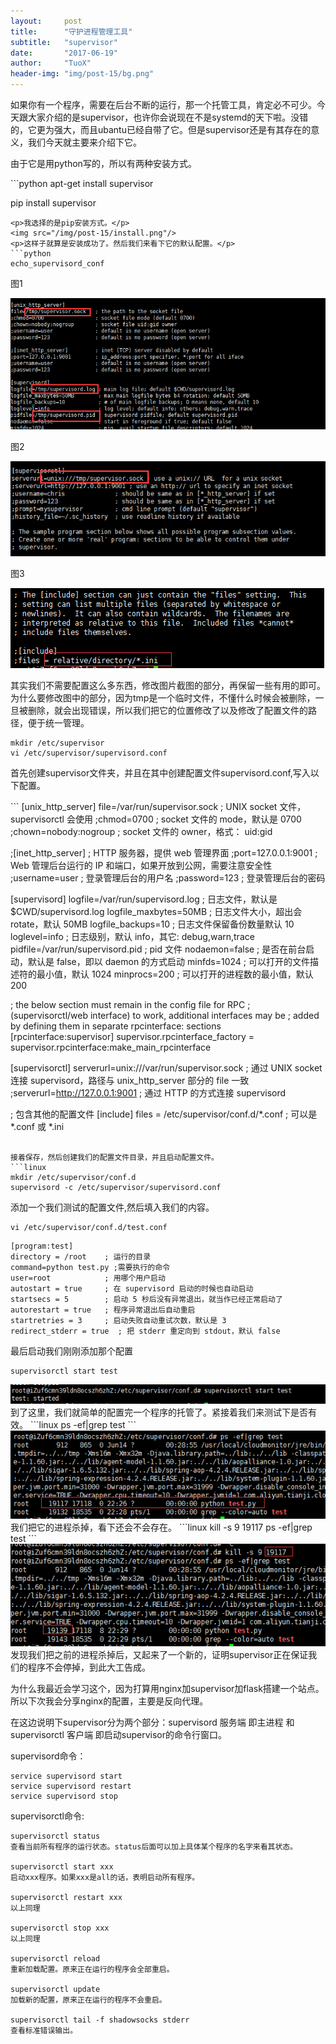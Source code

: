 ```yaml
---
layout:     post
title:      "守护进程管理工具"
subtitle:   "supervisor"
date:       "2017-06-19"
author:     "TuoX"
header-img: "img/post-15/bg.png"
---
```


<p>如果你有一个程序，需要在后台不断的运行，那一个托管工具，肯定必不可少。今天跟大家介绍的是supervisor，也许你会说现在不是systemd的天下啦。没错的，它更为强大，而且ubantu已经自带了它。但是supervisor还是有其存在的意义，我们今天就主要来介绍下它。</p>
<p>由于它是用python写的，所以有两种安装方式。</p>
```python
apt-get install supervisor

pip install supervisor
```
<p>我选择的是pip安装方式。</p>
<img src="/img/post-15/install.png"/>
<p>这样子就算是安装成功了。然后我们来看下它的默认配置。</p>
```python
echo_supervisord_conf
```
<p>图1</p>
<img src="/img/post-15/config1.png"/>
<p>图2</p>
<img src="/img/post-15/config2.png"/>
<p>图3</p>
<img src="/img/post-15/config3.png"/>

其实我们不需要配置这么多东西，修改图片截图的部分，再保留一些有用的即可。为什么要修改图中的部分，因为tmp是一个临时文件，不懂什么时候会被删除，一旦被删除，就会出现错误，所以我们把它的位置修改了以及修改了配置文件的路径，便于统一管理。
```
mkdir /etc/supervisor
vi /etc/supervisor/supervisord.conf
```
<p>首先创建supervisor文件夹，并且在其中创建配置文件supervisord.conf,写入以下配置。</p>
```
[unix_http_server]
file=/var/run/supervisor.sock   ; UNIX socket 文件，supervisorctl 会使用
;chmod=0700                 ; socket 文件的 mode，默认是 0700
;chown=nobody:nogroup       ; socket 文件的 owner，格式： uid:gid
 
;[inet_http_server]         ; HTTP 服务器，提供 web 管理界面
;port=127.0.0.1:9001        ; Web 管理后台运行的 IP 和端口，如果开放到公网，需要注意安全性
;username=user              ; 登录管理后台的用户名
;password=123               ; 登录管理后台的密码
 
[supervisord]
logfile=/var/run/supervisord.log ; 日志文件，默认是 $CWD/supervisord.log
logfile_maxbytes=50MB        ; 日志文件大小，超出会 rotate，默认 50MB
logfile_backups=10           ; 日志文件保留备份数量默认 10
loglevel=info                ; 日志级别，默认 info，其它: debug,warn,trace
pidfile=/var/run/supervisord.pid ; pid 文件
nodaemon=false               ; 是否在前台启动，默认是 false，即以 daemon 的方式启动
minfds=1024                  ; 可以打开的文件描述符的最小值，默认 1024
minprocs=200                 ; 可以打开的进程数的最小值，默认 200
 
; the below section must remain in the config file for RPC
; (supervisorctl/web interface) to work, additional interfaces may be
; added by defining them in separate rpcinterface: sections
[rpcinterface:supervisor]
supervisor.rpcinterface_factory = supervisor.rpcinterface:make_main_rpcinterface
 
[supervisorctl]
serverurl=unix:///var/run/supervisor.sock ; 通过 UNIX socket 连接 supervisord，路径与 unix_http_server 部分的 file 一致
;serverurl=http://127.0.0.1:9001 ; 通过 HTTP 的方式连接 supervisord
 
; 包含其他的配置文件
[include]
files = /etc/supervisor/conf.d/*.conf    ; 可以是 *.conf 或 *.ini
```

接着保存，然后创建我们的配置文件目录，并且启动配置文件。
```linux
mkdir /etc/supervisor/conf.d
supervisord -c /etc/supervisor/supervisord.conf
```
添加一个我们测试的配置文件,然后填入我们的内容。
```linux
vi /etc/supervisor/conf.d/test.conf
```
```linux
[program:test]
directory = /root    ; 运行的目录
command=python test.py ;需要执行的命令
user=root            ; 用哪个用户启动
autostart = true     ; 在 supervisord 启动的时候也自动启动
startsecs = 5        ; 启动 5 秒后没有异常退出，就当作已经正常启动了
autorestart = true   ; 程序异常退出后自动重启
startretries = 3     ; 启动失败自动重试次数，默认是 3
redirect_stderr = true  ; 把 stderr 重定向到 stdout，默认 false
```
最后启动我们刚刚添加那个配置
```linux
supervisorctl start test 
```
<img src="/img/post-15/start.png"/>
到了这里，我们就简单的配置完一个程序的托管了。紧接着我们来测试下是否有效。
```linux
ps -ef|grep test
```
<img src="/img/post-15/result1.png"/>
我们把它的进程杀掉，看下还会不会存在。
```linux
kill -s 9 19117
ps -ef|grep test
```
<img src="/img/post-15/result2.png"/>
发现我们把之前的进程杀掉后，又起来了一个新的，证明supervisor正在保证我们的程序不会停掉，到此大工告成。

为什么我最近会学习这个，因为打算用nginx加supervisor加flask搭建一个站点。所以下次我会分享nginx的配置，主要是反向代理。

在这边说明下supervisor分为两个部分：supervisord 服务端 即主进程 和supervisorctl 客户端 即启动supervisor的命令行窗口。

supervisord命令：
```linux
service supervisord start
service supervisord restart
service supervisord stop
```

supervisorctl命令:
```linux
supervisorctl status
查看当前所有程序的运行状态。status后面可以加上具体某个程序的名字来看其状态。

supervisorctl start xxx
启动xxx程序。如果xxx是all的话，表明启动所有程序。

supervisorctl restart xxx
以上同理

supervisorctl stop xxx
以上同理

supervisorctl reload
重新加载配置。原来正在运行的程序会全部重启。

supervisorctl update
加载新的配置，原来正在运行的程序不会重启。

supervisorctl tail -f shadowsocks stderr
查看标准错误输出。
```
